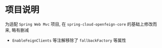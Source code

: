 # 项目说明

为适配 `Spring Web Mvc` 项目, 在 `spring-cloud-openfeign-core` 的基础上修改而来, 略有删减

* `EnableFeignClients` 等注解移除了 `fallbackFactory` 等属性

